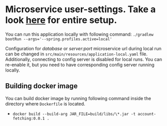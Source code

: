 # Microservice user-settings. Take a look [here](https://github.com/AlminHalilovic/kubernetes-spring-boot) for entire setup.

You can run this application locally with following command:
`./gradlew bootRun --args='--spring.profiles.active=local'`

Configuration for *database* or *server:port* microservice url during local run can be changed in `src/main/resources/application-local.yaml` file. Additionally, connecting to config server is disabled for local runs. You can re-enable it, but you need to have corresponding config server running locally.

## Building docker image
You can build docker image by running following command inside the directory where `Dockerfile` is located.
- `docker build --build-arg JAR_FILE=build/libs/\*.jar -t account-fetching:0.0.1 .`
